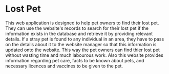 # Lost Pet

This web application is designed to help pet owners to find their lost pet. They can use the website's records to search for their lost pet if the information exists in the database and retrieve it by providing relevant details.
If a stray pet is found to any individual in an area, they have to pass on the 
details about it to the website manager so that this information is updated onto the website. This way the pet owners can find thier lost pet without wasting time and much labourous work.
Also this website provides information regarding pet care, facts to be known about pets, and necessary licences and vaccines to be given to the pet. 

